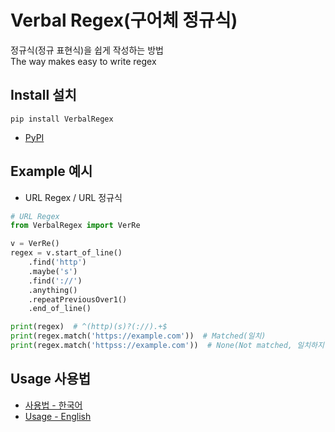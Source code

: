 # Verbal Regex(구어체 정규식)
정규식(정규 표현식)을 쉽게 작성하는 방법 <br>
The way makes easy to write regex

## Install 설치
```
pip install VerbalRegex
```
- [PyPI](https://pypi.org/project/VerbalRegex/)

## Example 예시
- URL Regex / URL 정규식

```python
# URL Regex
from VerbalRegex import VerRe

v = VerRe()
regex = v.start_of_line()
    .find('http')
    .maybe('s')
    .find('://')
    .anything()
    .repeatPreviousOver1()
    .end_of_line()

print(regex)  # ^(http)(s)?(://).+$
print(regex.match('https://example.com'))  # Matched(일치)
print(regex.match('httpss://example.com'))  # None(Not matched, 일치하지 않음)
```
## Usage 사용법
- [사용법 - 한국어](https://github.com/DM-09/Verbal-Regex.py/tree/main/Guide/%ED%95%9C%EA%B5%AD%EC%96%B4)
- [Usage - English](https://github.com/DM-09/Verbal-Regex.py/tree/main/Guide/English)